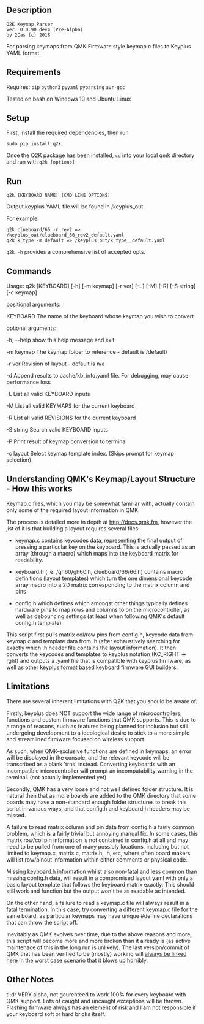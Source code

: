 ## Description
```
Q2K Keymap Parser 
ver. 0.0.90 dev4 (Pre-Alpha) 
by 2Cas (c) 2018
```

For parsing keymaps from QMK Firmware style keymap.c files to Keyplus YAML format.

## Requirements

Requires: `pip` `python3` `pyyaml` `pyparsing` `avr-gcc`

Tested on bash on Windows 10 and Ubuntu Linux

## Setup

First, install the required dependencies, then run

`sudo pip install q2k`

Once the Q2K package has been installed, `cd` into your local qmk directory and run with `q2k [options]`

## Run

`q2k [KEYBOARD NAME] [CMD LINE OPTIONS]`

Output keyplus YAML file will be found in <qmk root>/keyplus_out

For example:
```
q2k clueboard/66 -r rev2 => /keyplus_out/clueboard_66_rev2_default.yaml
q2k k_type -m default => /keyplus_out/k_type__default.yaml
```

``q2k -h`` provides a comprehensive list of accepted opts.

## Commands
Usage: q2k [KEYBOARD] [-h] [-m keymap] [-r ver] [-L] [-M] [-R] [-S string] [-c keymap] 

positional arguments:

  KEYBOARD    The name of the keyboard whose keymap you wish to convert

  
optional arguments:

  -h, --help  show this help message and exit

  -m keymap   The keymap folder to reference - default is /default/

  -r ver      Revision of layout - default is n/a

  -d          Append results to cache/kb_info.yaml file. For debugging, may cause
              performance loss

  -L          List all valid KEYBOARD inputs

  -M          List all valid KEYMAPS for the current keyboard

  -R          List all valid REVISIONS for the current keyboard

  -S string   Search valid KEYBOARD inputs

  -P          Print result of keymap conversion to terminal

  -c layout   Select keymap template index. (Skips prompt for keymap selection)

## Understanding QMK's Keymap/Layout Structure - How this works

Keymap.c files, which you may be somewhat familiar with, actually contain only some of the required layout information in QMK.

The process is detailed more in depth at http://docs.qmk.fm, however the jist of it is that building a layout requires several files:

 * keymap.c contains keycodes data, representing the final output of pressing a particular key on the keyboard. This is actually passed as an array (through a macro) which maps into the keyboard matrix for readability.

 * keyboard.h (i.e. /gh60/gh60.h, clueboard/66/66.h) contains macro definitions (layout templates) which turn the one dimensional keycode array macro into a 2D matrix corresponding to the matrix column and pins

 * config.h which defines which amongst other things typically defines hardware pins to map rows and columns to on the microcontroller, as well as debouncing settings (at least when following QMK's default config.h template)

This script first pulls matrix col/row pins from config.h, keycode data from keymap.c and template data from <keyboard>.h (after exhaustively searching for exactly which <keyboard>.h header file contains the layout information). It then converts the keycodes and templates to keyplus notation (KC_RIGHT -> rght) and outputs a .yaml file that is compatible with keyplus firmware, as well as other keyplus format based keyboard firmware GUI builders.


## Limitations

There are several inherent limitations with Q2K that you should be aware of. 

Firstly, keyplus does NOT support the wide range of microcontrollers, functions and custom firmware functions that QMK supports. This is due to a range of reasons, such as features being planned for inclusion but still undergoing development to a ideological desire to stick to a more simple and streamlined firmware focused on wireless support. 

As such, when QMK-exclusive functions are defined in keymaps, an error will be displayed in the console, and the relevant keycode will be transcribed as a blank 'trns' instead. Converting keyboards with an incompatible microcontroller will prompt an incompatability warning in the terminal. (not actually implemented yet)
 
Secondly, QMK has a very loose and not well defined folder structure. It is natural then that as more boards are added to the QMK directory that some boards may have a non-standard enough folder structures to break this script in various ways, and that config.h and keyboard.h headers may be missed.

A failure to read matrix column and pin data from config.h a fairly common problem, which is a fairly trivial but annoying manual fix. In some cases, this matrix row/col pin information is not contained in config.h at all and may need to be pulled from one of many possibly locations, including but not limited to keymap.c, matrix.c, matrix.h, <keyboard>.h, etc, where often board makers will list row/pinout information within either comments or physical code.

Missing keyboard.h information whilst also non-fatal and less common than missing config.h data, will result in a compromised layout yaml with only a basic layout template that follows the keyboard matrix exactly. This should still work and function but the output won't be as readable as intended. 

On the other hand, a failure to read a keymap.c file will always result in a fatal termination. In this case, try converting a different keymap.c file for the same board, as particular keymaps may have unique #define declarations that can throw the script off.

Inevitably as QMK evolves over time, due to the above reasons and more, this script will become more and more broken than it already is (as active maintenace of this in the long run is unlikely). The last version/commit of QMK that has been verified to be (mostly) working will [always be linked here](https://github.com/qmk/qmk_firmware/tree/a09a042b8fe6a0369a7c479168492125efa24e59) in the worst case scenario that it blows up horribly. 

## Other Notes

tl;dr VERY alpha, not gaurenteed to work 100% for every keyboard with QMK support. Lots of caught and uncaught exceptions will be thrown. Flashing firmware always has an element of risk and I am not responsible if your keyboard soft or hard bricks itself. 
